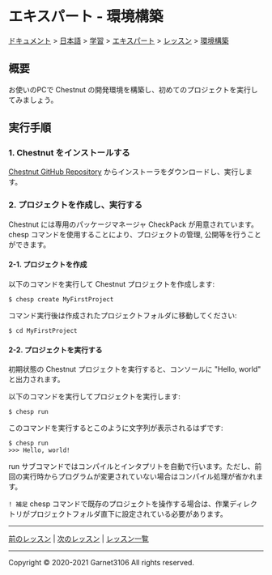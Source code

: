 # エキスパート - 環境構築

[ドキュメント](../../../../../index.md) > [日本語](../../../../index.md) > [学習](../../../index.md) > [エキスパート](../../index.md) > [レッスン](../index.md) > [環境構築](./index.md)

## 概要

お使いのPCで Chestnut の開発環境を構築し、初めてのプロジェクトを実行してみましょう。

## 実行手順

### 1. Chestnut をインストールする

[Chestnut GitHub Repository](../../../../../README.md) からインストーラをダウンロードし、実行します。

### 2. プロジェクトを作成し、実行する

Chestnut には専用のパッケージマネージャ CheckPack が用意されています。chesp コマンドを使用することにより、プロジェクトの管理, 公開等を行うことができます。

#### 2-1. プロジェクトを作成

以下のコマンドを実行して Chestnut プロジェクトを作成します:

`$ chesp create MyFirstProject`

コマンド実行後は作成されたプロジェクトフォルダに移動してください:

`$ cd MyFirstProject`

#### 2-2. プロジェクトを実行する

初期状態の Chestnut プロジェクトを実行すると、コンソールに "Hello, world" と出力されます。

以下のコマンドを実行してプロジェクトを実行します:

`$ chesp run`

このコマンドを実行するとこのように文字列が表示されるはずです:

```
$ chesp run
>>> Hello, world!
```

run サブコマンドではコンパイルとインタプリトを自動で行います。ただし、前回の実行時からプログラムが変更されていない場合はコンパイル処理が省かれます。

`! 補足` chesp コマンドで既存のプロジェクトを操作する場合は、作業ディレクトリがプロジェクトフォルダ直下に設定されている必要があります。

---

[前のレッスン](../summary/index.md) | [次のレッスン](../chespack/index.md) | [レッスン一覧](../index.md)

---

Copyright © 2020-2021 Garnet3106 All rights reserved.
